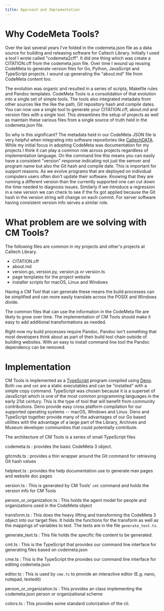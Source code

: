 ```yaml
---
title: Approach and Implementation
---
```


# Why CodeMeta Tools?

Over the last several years I've folded in the codemeta.json file as a data
source for building and releasing software for Caltech Library. Initially I used
a tool I wrote called "codemeta2cff". It did one thing which was create a
CITATION.cff from the codemeta.json file. Over time I wound up reusing
CodeMeta to generate version files for Go, Python, JavaScript and TypeScript
projects. I wound up generating the "about.md" file from CodeMeta content too.

The evolution was organic and resulted in a series of scripts, Makefile rules
and Pandoc templates. CodeMeta Tools is a consolidation of that evolution into a
single set of simple tools. The tools also integrated metadata from other sources
like the like the path, Git repository hash and compile dates. You can now use a
single tool to generate your CITATION.cff, about.md and version files with a single
tool. This streamlines the setup of projects as well as maintain these various files
from a single source of truth held in the codemeta.json file.

So why is this significant? The metadata held in our CodeMeta JSON file is very
helpful when integrating into software repositories like
[CaltechDATA](https://data.caltech.edu). While my initial focus in adopting
CodeMeta was documentation for my projects I think it can play a common role
across projects regardless of implementation language. On the command line this
means you can easily have a consistent "version" response indicating not just
the semver and program name but also the Git hash and compile date. This is
important for support reasons. As we evolve programs that are deployed on
individual computers users often don't update their software. Knowing that they
are running a different version than the currently supported one can cut down
the time needed to diagnosis issues. Similarly if we introduce a regression in a
new version we can check to see if the fix got applied because the Git hash in
the version string will change on each commit. For server software having
consistent version info serves a similar role.

# What problem are we solving with CM Tools?

The following files are common in my projects and other's projects at Caltech
Library.

- CITATION.cff
- about.md
- version.go, version.py, version.js or version.ts
- page templates for the project website
- installer scripts for macOS, Linux and Windows

Having a CM Tool that can generate these means the build processes can be
simplified and can more easily translate across the POSIX and Windows divide.

The common files that can use the information in the CodeMeta file are likely to
grow over time. The implementation of CM Tools should make it easy to add
additional transformations as needed.

Right now my build processes require Pandoc. Pandoc isn't something that most
developers think about as part of their build tool chain outside of building
websites. With an easy to install command line tool the Pandoc dependency can be
removed.

# Implementation

CM Tools is implemented as a [TypeScript](https://typescriptlang.org) program
compiled using [Deno](https://deno.com). Both `cme` and `cmt` are a static
executables and can be "installed" with a simple copy command. TypeScript was
chosen because it is a superset of JavaScript which is one of the most common
programming languages in the early 21st century. This is the type of tool that
will benefit from community contributions. Deno provide easy cross platform
compilation for our supported operating systems -- macOS, Windows and Linux.
Deno and TypeScript together provide many of the advantages of our Go based
utilities with the advantage of a large part of the Library, Archives and Museum
developer communities that could potentially contribute.

The architecture of CM Tools is a series of small TypeScript files

codemeta.ts : provides the basic CodeMeta 3 object.

gitcmds.ts : provides a thin wrapper around the Git command for retrieving Git
hash values

helptext.ts : provides the help documentation use to generate man pages and
website doc pages

version.ts : This is generated by CM Tools' `cmt` command and holds the version
info for CM Tools

person_or_organization.ts : This holds the agent model for people and
organizations used in the CodeMeta object

transform.ts : This does the heavy lifting and transforming the CodeMeta 3
object into our target files. It holds the functions for the transform as well
as the mappings of variables to text. The texts are in the file
`generate_text.ts`.

generate_text.ts : This file holds the specific file content to be generated.

cmt.ts : This is the TypeScript that provides our command line interface for
generating files based on codemeta.json

cme.ts : This is the TypeScript the provides our command line interface for
editing codemeta.json

editor.ts : This is used by `cme.ts` to provide an interactive editor (E.g.
nano, notepad, textedit)

person_or_organization.ts : This provides an class implementing the
codemeta.json person or organizational scheme

colors.ts : This provides some standard colorization of the cli.
